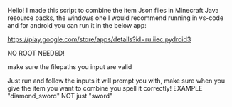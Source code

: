 Hello! I made this script to combine the item Json files in Minecraft Java resource packs, the windows one I would recommend running in vs-code and for android you can run it in the below app:

https://play.google.com/store/apps/details?id=ru.iiec.pydroid3 

NO ROOT NEEDED!

make sure the filepaths you input are valid

Just run and follow the inputs it will prompt you with, make sure when you give the item you want to combine you spell it correctly! EXAMPLE "diamond_sword" NOT just "sword"
